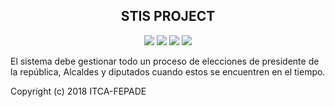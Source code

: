 <h2 align="center">STIS PROJECT</h2>

<p align="center">
  <img src="https://img.shields.io/github/issues/edgarMejia/STIS.svg?maxAge=3600&style=flat-square">&nbsp;<img src="https://img.shields.io/github/forks/edgarMejia/STIS.svg?maxAge=3600&style=flat-square">&nbsp;<img src="https://img.shields.io/github/stars/edgarMejia/STIS.svg?maxAge=3600&style=flat-square"</a>&nbsp;<img src="https://img.shields.io/github/license/edgarMejia/STIS.svg?maxAge=3600&style=flat-square">
</p>

El sistema debe gestionar todo un proceso de elecciones de presidente de la república,
Alcaldes y diputados cuando estos se encuentren en el tiempo.

Copyright (c) 2018 ITCA-FEPADE
